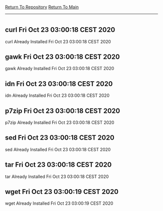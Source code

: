 [Return To Repository](https://github.com/bast69/piholeparser/)
[Return To Main](https://github.com/bast69/piholeparser/blob/master/RecentRunLogs/Mainlog.md)
____________________________________
# 
## curl Fri Oct 23 03:00:18 CEST 2020
curl Already Installed Fri Oct 23 03:00:18 CEST 2020
## gawk Fri Oct 23 03:00:18 CEST 2020
gawk Already Installed Fri Oct 23 03:00:18 CEST 2020
## idn Fri Oct 23 03:00:18 CEST 2020
idn Already Installed Fri Oct 23 03:00:18 CEST 2020
## p7zip Fri Oct 23 03:00:18 CEST 2020
p7zip Already Installed Fri Oct 23 03:00:18 CEST 2020
## sed Fri Oct 23 03:00:18 CEST 2020
sed Already Installed Fri Oct 23 03:00:18 CEST 2020
## tar Fri Oct 23 03:00:18 CEST 2020
tar Already Installed Fri Oct 23 03:00:18 CEST 2020
## wget Fri Oct 23 03:00:19 CEST 2020
wget Already Installed Fri Oct 23 03:00:19 CEST 2020
